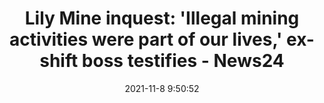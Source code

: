 ---
"title": "Lily Mine inquest: 'Illegal mining activities were part of our lives,' ex-shift boss testifies - News24"
"date": "2021-11-8 9:50:52"
"feed_name": "GOOGLENEWSMINING"
"feed_website": "https://news.google.com/search?q=mining%2Bincident&hl=en-US&gl=US&ceid=US:en"
"feed_rss": "https://news.google.com/rss/search?q=mining%2Bincident&hl=en-US&gl=US&ceid=US:en"
"link": "https://www.news24.com/news24/southafrica/news/lily-mine-inquest-illegal-mining-activities-were-part-of-our-lives-ex-shift-boss-testifies-20211108"
"source": "{'href': 'https://www.news24.com', 'title': 'News24'}"
"file": "_posts/2021-1-1-7f0793a0bfae81d3f01d7bb24471731628064003.md"
"accident": "0"
"drilling": "0"
"dead": "0"
"injured": "0"
"arrested": "0"
"place": "unknown place"
"where": "unknown site"
"causes": "unknown"
"place_uri": "unknown place"
---